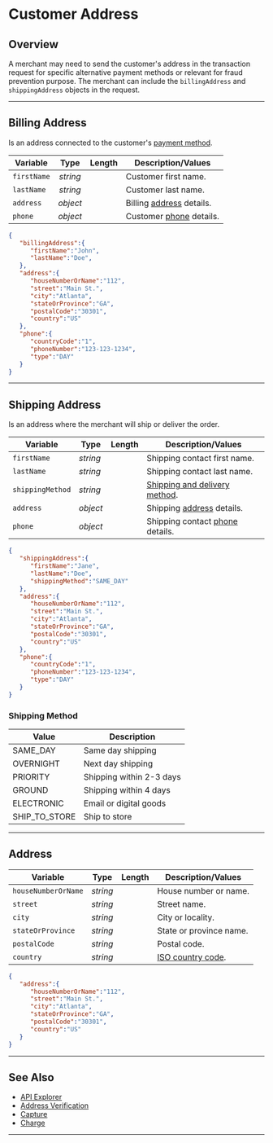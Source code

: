 # Customer Address

## Overview

A merchant may need to send the customer's address in the transaction request for specific alternative payment methods or relevant for fraud prevention purpose. The merchant can include the `billingAddress` and `shippingAddress` objects in the request.

---

## Billing Address

Is an address connected to the customer's [payment method](?path=docs/Resources/Guides/Payment-Sources/Source-Type.md).

| Variable | Type | Length | Description/Values |
| -------- | :--: | :------------: | ------------------ |
| `firstName` | *string* |  | Customer first name. |
| `lastName` | *string* |  | Customer last name. |
| `address` | *object* |  | Billing [address](#subcomponentaddress) details. |
| `phone` | *object* |  | Customer [phone](?path=docs/Resources/Master-Data/Customer-Details.md#subcomponentphone) details. |

<!--
type: tab
title: JSON Example
-->

```json
{
   "billingAddress":{
      "firstName":"John",
      "lastName":"Doe",
   },
   "address":{
      "houseNumberOrName":"112",
      "street":"Main St.",
      "city":"Atlanta",
      "stateOrProvince":"GA",
      "postalCode":"30301",
      "country":"US"
   },
   "phone":{
      "countryCode":"1",
      "phoneNumber":"123-123-1234",
      "type":"DAY"
   }
}
```

<!-- type: tab-end -->


---

## Shipping Address

Is an address where the merchant will ship or deliver the order. 

| Variable | Type | Length | Description/Values |
| -------- | -- | ------------ | ------------------ |
| `firstName` | *string* |  | Shipping contact first name. |
| `lastName` | *string* |  | Shipping contact last name.|
| `shippingMethod` | *string* |  | [Shipping and delivery method](#shippingmethodvalidvalues).|
| `address` | *object* |  | Shipping [address](#subcomponentaddress) details. |
| `phone` | *object* |  | Shipping contact [phone](?path=docs/Resources/Master-Data/Customer-Details.md#subcomponentphone) details. |

<!--
type: tab
title: JSON Example
-->

```json
{
   "shippingAddress":{
      "firstName":"Jane",
      "lastName":"Doe",
      "shippingMethod":"SAME_DAY"
   },
   "address":{
      "houseNumberOrName":"112",
      "street":"Main St.",
      "city":"Atlanta",
      "stateOrProvince":"GA",
      "postalCode":"30301",
      "country":"US"
   },
   "phone":{
      "countryCode":"1",
      "phoneNumber":"123-123-1234",
      "type":"DAY"
   }
}
```

<!-- type: tab-end -->


### Shipping Method

| Value | Description |
| ----- | ----------- |
| SAME_DAY | Same day shipping |
| OVERNIGHT | Next day shipping |
| PRIORITY | Shipping within 2-3 days |
| GROUND | Shipping within 4 days |
| ELECTRONIC | Email or digital goods |
| SHIP_TO_STORE | Ship to store |

---

## Address


| Variable | Type | Length | Description/Values |
| -------- | :--: | :------------: | ------------------ |
| `houseNumberOrName` | *string* |  | House number or name. |
| `street` | *string* |  | Street name. |
| `city` | *string* |  | City or locality. |
| `stateOrProvince` | *string* |  | State or province name. |
| `postalCode` | *string* |  | Postal code. |
| `country` | *string* |  | [ISO country code](?path=docs/Resources/Master-Data/Country-Code.md).|

<!--
type: tab
title: JSON Example
-->

```json
{
   "address":{
      "houseNumberOrName":"112",
      "street":"Main St.",
      "city":"Atlanta",
      "stateOrProvince":"GA",
      "postalCode":"30301",
      "country":"US"
   }
}
```

<!-- type: tab-end -->

---

## See Also

- [API Explorer](../api/?type=post&path=/payments/v1/charges)
- [Address Verification](?path=docs/Resources/Guides/Fraud/Address-Verification.md)
- [Capture](?path=docs/Resources/API-Documents/Payments/Capture.md)
- [Charge](?path=docs/Resources/API-Documents/Payments/Charges.md)

---